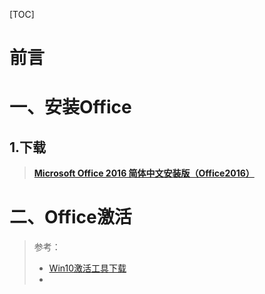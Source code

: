 [TOC]



# 前言









# 一、安装Office

## 1.下载

> [**Microsoft Office 2016 简体中文安装版（Office2016）**](http://www.xitongzhijia.net/soft/61474.html)











# 二、Office激活

> 参考：
>
> - [Win10激活工具下载](http://www.tudoupe.com/win10/win10jihuo/index.html)
> - 







